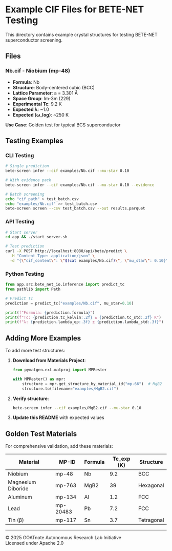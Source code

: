 # Example CIF Files for BETE-NET Testing

This directory contains example crystal structures for testing BETE-NET superconductor screening.

## Files

### Nb.cif - Niobium (mp-48)
- **Formula**: Nb
- **Structure**: Body-centered cubic (BCC)
- **Lattice Parameter**: a = 3.301 Å
- **Space Group**: Im-3m (229)
- **Experimental Tc**: 9.2 K
- **Expected λ**: ~1.0
- **Expected ⟨ω_log⟩**: ~250 K

**Use Case**: Golden test for typical BCS superconductor

## Testing Examples

### CLI Testing

```bash
# Single prediction
bete-screen infer --cif examples/Nb.cif --mu-star 0.10

# With evidence pack
bete-screen infer --cif examples/Nb.cif --mu-star 0.10 --evidence

# Batch screening
echo "cif_path" > test_batch.csv
echo "examples/Nb.cif" >> test_batch.csv
bete-screen screen --csv test_batch.csv --out results.parquet
```

### API Testing

```bash
# Start server
cd app && ./start_server.sh

# Test prediction
curl -X POST http://localhost:8080/api/bete/predict \
  -H "Content-Type: application/json" \
  -d "{\"cif_content\": \"$(cat examples/Nb.cif)\", \"mu_star\": 0.10}" | jq
```

### Python Testing

```python
from app.src.bete_net_io.inference import predict_tc
from pathlib import Path

# Predict Tc
prediction = predict_tc("examples/Nb.cif", mu_star=0.10)

print(f"Formula: {prediction.formula}")
print(f"Tc: {prediction.tc_kelvin:.2f} ± {prediction.tc_std:.2f} K")
print(f"λ: {prediction.lambda_ep:.3f} ± {prediction.lambda_std:.3f}")
```

## Adding More Examples

To add more test structures:

1. **Download from Materials Project**:
   ```python
   from pymatgen.ext.matproj import MPRester
   
   with MPRester() as mpr:
       structure = mpr.get_structure_by_material_id("mp-66")  # MgB2
       structure.to(filename="examples/MgB2.cif")
   ```

2. **Verify structure**:
   ```bash
   bete-screen infer --cif examples/MgB2.cif --mu-star 0.10
   ```

3. **Update this README** with expected values

## Golden Test Materials

For comprehensive validation, add these materials:

| Material | MP-ID | Formula | Tc_exp (K) | Structure |
|----------|-------|---------|------------|-----------|
| Niobium | mp-48 | Nb | 9.2 | BCC |
| Magnesium Diboride | mp-763 | MgB2 | 39 | Hexagonal |
| Aluminum | mp-134 | Al | 1.2 | FCC |
| Lead | mp-20483 | Pb | 7.2 | FCC |
| Tin (β) | mp-117 | Sn | 3.7 | Tetragonal |

---

© 2025 GOATnote Autonomous Research Lab Initiative  
Licensed under Apache 2.0

